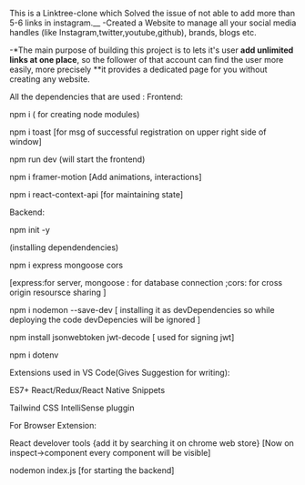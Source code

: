 This is a Linktree-clone 
which Solved the issue of not able to add more than 5-6 links in instagram.__
-Created a Website to manage all your social media handles (like Instagram,twitter,youtube,github), brands, blogs etc.

-*The main purpose of building this project is to lets it's user **add unlimited links at one place**, so the follower of that account can find the user more easily, more precisely **it provides a dedicated page for you without creating any website.

All the dependencies that are used :
Frontend:

npm i ( for creating node modules)

npm i toast [for msg of successful registration on upper right side of window]

npm run dev (will start the frontend)

npm i framer-motion   [Add animations, interactions]

npm i react-context-api  [for maintaining state]

Backend:

npm init -y

(installing dependendencies)


npm i express mongoose cors

[express:for server, mongoose : for database connection  ;cors: for cross origin resoursce sharing ]

npm i nodemon --save-dev [ installing it as devDependencies so while deploying the code devDepencies will be ignored ]

npm install jsonwebtoken jwt-decode [ used for signing jwt]

npm i dotenv

Extensions used in VS Code(Gives Suggestion for writing):

ES7+ React/Redux/React Native Snippets

Tailwind CSS IntelliSense pluggin


For Browser Extension:

React develover tools {add it by searching it on chrome web store}
[Now on inspect->component every component will be visible]

nodemon index.js   [for starting the backend]
